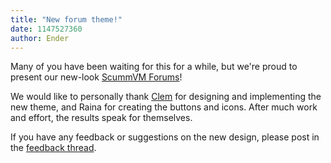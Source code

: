 ```yaml
---
title: "New forum theme!"
date: 1147527360
author: Ender
---
```


Many of you have been waiting for this for a while, but we're proud to present our new-look [ScummVM Forums](http://forums.scummvm.org)!

We would like to personally thank [Clem](http://www.unet.univie.ac.at/~a0200586/) for designing and implementing the new theme, and Raina for creating the buttons and icons. After much work and effort, the results speak for themselves.

If you have any feedback or suggestions on the new design, please post in the [feedback thread](http://forums.scummvm.org/viewtopic.php?p=8561).
